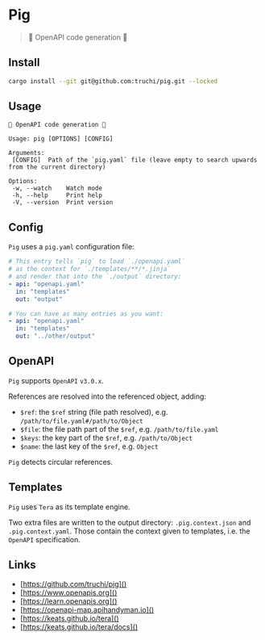 # Pig

> 🦀 OpenAPI code generation 🐷

## Install

```sh
cargo install --git git@github.com:truchi/pig.git --locked
```

## Usage

 ```text
🦀 OpenAPI code generation 🐷

Usage: pig [OPTIONS] [CONFIG]

Arguments:
  [CONFIG]  Path of the `pig.yaml` file (leave empty to search upwards from the current directory)

Options:
  -w, --watch    Watch mode
  -h, --help     Print help
  -V, --version  Print version
 ```

## Config

`Pig` uses a `pig.yaml` configuration file:

```yaml
# This entry tells `pig` to load `./openapi.yaml`
# as the context for `./templates/**/*.jinja`
# and render that into the `./output` directory:
- api: "openapi.yaml"
  in: "templates"
  out: "output"

# You can have as many entries as you want:
- api: "openapi.yaml"
  in: "templates"
  out: "../other/output"
```

## OpenAPI

`Pig` supports `OpenAPI` `v3.0.x`.

References are resolved into the referenced object, adding:
- `$ref`: the `$ref` string (file path resolved), e.g. `/path/to/file.yaml#/path/to/Object`
- `$file`: the file path part of the `$ref`, e.g. `/path/to/file.yaml`
- `$keys`: the key part of the `$ref`, e.g. `/path/to/Object`
- `$name`: the last key of the `$ref`, e.g. `Object`

`Pig` detects circular references.

## Templates

`Pig` uses `Tera` as its template engine.

Two extra files are written to the output directory: `.pig.context.json` and `.pig.context.yaml`. Those contain the context given to templates, i.e. the `OpenAPI` specification.

## Links
- [https://github.com/truchi/pig]()
- [https://www.openapis.org]()
- [https://learn.openapis.org]()
- [https://openapi-map.apihandyman.io]()
- [https://keats.github.io/tera]()
- [https://keats.github.io/tera/docs]()
